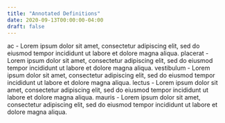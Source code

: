 ```yaml
---
title: "Annotated Definitions"
date: 2020-09-13T00:00:00-04:00
draft: false
---
```

ac - Lorem ipsum dolor sit amet, consectetur adipiscing elit, sed do eiusmod tempor incididunt ut labore et dolore magna aliqua.
placerat - Lorem ipsum dolor sit amet, consectetur adipiscing elit, sed do eiusmod tempor incididunt ut labore et dolore magna aliqua.
vestibulum - Lorem ipsum dolor sit amet, consectetur adipiscing elit, sed do eiusmod tempor incididunt ut labore et dolore magna aliqua.
lectus - Lorem ipsum dolor sit amet, consectetur adipiscing elit, sed do eiusmod tempor incididunt ut labore et dolore magna aliqua.
mauris - Lorem ipsum dolor sit amet, consectetur adipiscing elit, sed do eiusmod tempor incididunt ut labore et dolore magna aliqua.
